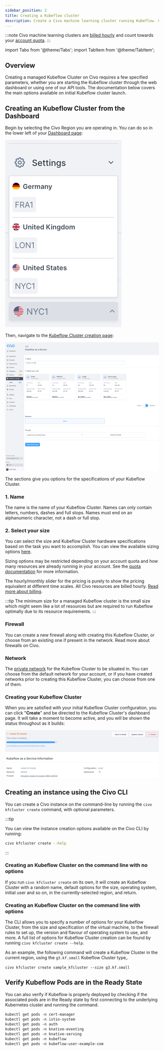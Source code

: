 ```yaml
---
sidebar_position: 2
title: Creating a Kubeflow cluster
description: Create a Civo machine learning cluster running Kubeflow. Choose from the options that suit your needs.
---
```


<head>
  <title>Creating a Kubeflow cluster | Civo Documentation</title>
</head>

:::note
Civo machine learning clusters are [billed hourly](../account/billing.md) and count towards your [account quota](../account/quota.md).
:::

import Tabs from '@theme/Tabs';
import TabItem from '@theme/TabItem';

## Overview

Creating a managed Kubeflow Cluster on Civo requires a few specified parameters, whether you are starting the Kubeflow cluster through the web dashboard or using one of our API tools. The documentation below covers the main options available on initial Kubeflow cluster launch.

<Tabs groupId="create-instance">

<TabItem value="dashboard" label="Dashboard">

## Creating an Kubeflow Cluster from the Dashboard

Begin by selecting the Civo Region you are operating in. You can do so in the lower left of your [Dashboard page](https://dashboard.civo.com):

![Region selection menu](images/region-select.png)

Then, navigate to the [Kubeflow Cluster creation page](https://dashboard.civo.com/kfclusters/new):

![Instance creation page overview](images/create-kf-cluster.png)

The sections give you options for the specifications of your Kubeflow Cluster.

### 1. Name

The name is the name of your Kubeflow Cluster. Names can only contain letters, numbers, dashes and full stops. Names must end on an alphanumeric character, not a dash or full stop.

### 2. Select your size

You can select the size and Kubeflow Cluster hardware specifications based on the task you want to accomplish. You can view the available sizing options [here](https://www.civo.com/pricing).

Sizing options may be restricted depending on your account quota and how many resources are already running in your account. See the [quota documentation](../account/quota.md) for more information.

The hourly/monthly slider for the pricing is purely to show the pricing equivalent at different time scales. All Civo resources are billed hourly. [Read more about billing](../account/billing.md).

:::tip
The minimum size for a managed Kubeflow cluster is the small size which might seem like a lot of resources but are required to run Kubeflow optimally due to its resource requirements.
:::

### Firewall

You can create a new firewall along with creating this Kubeflow Cluster, or choose from an existing one if present in the network. Read more about firewalls on Civo.

### Network

The [private network](../networking/private-networks.md) for the Kubeflow Cluster to be situated in. You can choose from the default network for your account, or if you have created networks prior to creating this Kubeflow Cluster, you can choose from one of them.

### Creating your Kubeflow Cluster

When you are satisfied with your initial Kubeflow Cluster configuration, you can click "**Create**" and be directed to the Kubeflow Cluster's dashboard page. It will take a moment to become active, and you will be shown the status throughout as it builds:

![A Civo KF Cluster in the process of being built](images/kf-building.png)


</TabItem>

<TabItem value="cli" label="Civo CLI">

## Creating an instance using the Civo CLI

You can create a Civo instance on the command-line by running the `civo kfcluster create` command, with optional parameters.

:::tip

You can view the instance creation options available on the Civo CLI by running:

```bash
civo kfcluster create --help
```

:::

### Creating an Kubeflow Cluster on the command line with no options

If you run `civo kfcluster create` on its own, it will create an Kubeflow Cluster with a random name, default options for the size, operating system, initial user and so on, in the currently-selected region, and return.

### Creating an Kubeflow Cluster on the command line with options

The CLI allows you to specify a number of options for your Kubeflow Cluster, from the size and specification of the virtual machine, to the firewall rules to set up, the version and flavour of operating system to use, and more. A full list of options for Kubeflow Cluster creation can be found by running `civo kfcluster create --help`.

As an example, the following command will create a Kubeflow Cluster in the current region, using the `g3.kf.small` Kubeflow Cluster type,.

`civo kfcluster create sample_kfcluster --size g3.kf.small`
</TabItem>
</Tabs>

## Verify Kubeflow Pods are in the Ready State

You can also verify if Kubeflow is properly deployed by checking if the associated pods are in the Ready state by first connecting to the underlying Kubernetes cluster and running the command.

```
kubectl get pods -n cert-manager
kubectl get pods -n istio-system
kubectl get pods -n auth
kubectl get pods -n knative-eventing
kubectl get pods -n knative-serving
kubectl get pods -n kubeflow
kubectl get pods -n kubeflow-user-example-com
```